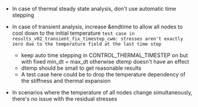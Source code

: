 - In case of thermal steady state analysis, don't use automatic time stepping
- In case of transient analysis, increase &endtime to allow all nodes to cool down to the initial temperature
  `test case in results_v02_transient_fix_timestep_cwm: stresses aren't exactly zero due to the temperature field at the last time step`
  - keep auto time stepping in CONTROL_THERMAL_TIMESTEP on but with fixed min_dt = max_dt
    otherwise dtemp doesn't have an effect
  - dtemp should be small to get reasonable results
  - A test case here could be to drop the temperature dependency of the stiffness and thermal expansion

- In scenarios where the temperature of all nodes change simultaneously, there's no issue with the residual stresses 